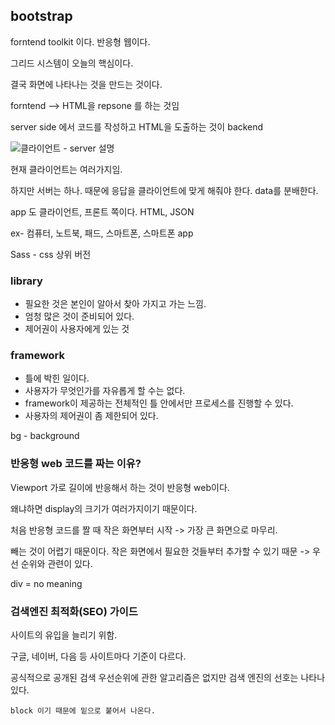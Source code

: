 
## bootstrap

forntend toolkit 이다. 반응형 웹이다.

그리드 시스템이 오늘의 핵심이다.

결국 화면에 나타나는 것을 만드는 것이다.

forntend --> HTML을 repsone 를 하는 것임
 
server side 에서 코드를 작성하고 HTML을 도출하는 것이 backend

![클라이언트 - server 설명](1123.png)


현재 클라이언트는 여러가지임.

하지만 서버는 하나. 때문에 응답을 클라이언트에 맞게 해줘야 한다. data를 분배한다.

app 도 클라이언트, 프론트 쪽이다. HTML, JSON

ex- 컴퓨터, 노트북, 패드, 스마트폰, 스마트폰 app

Sass - css 상위 버전


### library

- 필요한 것은 본인이 알아서 찾아 가지고 가는 느낌.
- 엄청 많은 것이 준비되어 있다.
- 제어권이 사용자에게 있는 것


### framework

- 틀에 박힌 일이다.
- 사용자가 무엇인가를 자유롭게 할 수는 없다.
- framework이 제공하는 전체적인 틀 안에서만 프로세스를 진행할 수 있다.
- 사용자의 제어권이 좀 제한되어 있다.
  

bg - background

### 반응형 web 코드를 짜는 이유?

Viewport 가로 길이에 반응해서 하는 것이 반응형 web이다.

왜냐하면 display의 크기가 여러가지이기 때문이다.

처음 반응형 코드를 짤 때 작은 화면부터 시작 -> 가장 큰 화면으로 마무리.

빼는 것이 어렵기 때문이다. 작은 화면에서 필요한 것들부터 추가할 수 있기 때문
-> 우선 순위와 관련이 있다.

div = no meaning


### 검색엔진 최적화(SEO) 가이드

사이트의 유입을 늘리기 위함.

구글, 네이버, 다음 등 사이트마다 기준이 다르다. 

공식적으로 공개된 검색 우선순위에 관한 알고리즘은 없지만 검색 엔진의 선호는 나타나있다.



`block 이기 때문에 밑으로 붙어서 나온다.`